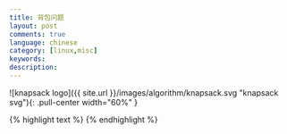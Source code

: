 ```yaml
---
title: 背包问题
layout: post
comments: true
language: chinese
category: [linux,misc]
keywords:
description:
---
```



<!-- more -->

![knapsack logo]({{ site.url }}/images/algorithm/knapsack.svg "knapsack svg"){: .pull-center width="60%" }


<!--
https://oi.men.ci/noip2006-budget/
树形 DP
Knapsack problem
https://en.wikipedia.org/wiki/Knapsack_problem#/media/File:Knapsack.svg

分治算法和动态规划都是将大问题拆解为小问题，前者针对同一个子问题可能会计算多次，而后者则会将中间结果记录下来。

## 01 背包问题

给定 `N` 种物品和一个容量为 `C` 的背包，其中物品 `i` 的重量是 `w[i]`，其对应的价值为 `v[i]` ；那么，如何选择装入背包的物品，使得装入背包中物品的总价值最大？

对于一个物品来说，只能是取或者不取，且只能取一次，这也就是 0-1 的含义。

https://zhuanlan.zhihu.com/p/30959069

如果以贪婪算法求解，很容易可以找出反例。

### 问题求解

我们将物品标记为 $(w[i], v[i])$ ，同时将子问题 $P(i, W)$ 定义为，在 $i$ 个物品中挑选总重量不超过 $W$ 的物品 (每种物品最多挑选一个)，使得总价值最大，此时的最优解为 $m(i, W)$ 。

现在考虑第 $i$ 个物品，那么无外乎两种可能，选或者不选。

* 选中，背包容量变小，对于 $i - 1$ 个物品来说，问题变为 $P(i - 1, W - w[i])$；
* 不选，背包容量不变，对于 $i - 1$ 个物品来说，问题变为 $P(i - 1, W)$。

而最优方案就是比较这两种方案，那个会更好，也即是选取两者的最大值。

$$m(i, W) = max{m(i - 1, W - w[i]) + v[i], m(i - 1, W)}$$

可以得到最终的公式为。

$$
m(i, W)=
\begin{cases}
0 & i = 0 \\
0 & W = 0 \\
m(i-1, W) & w_i > W \\
max\{m(i - 1, W - w_i) + v_i, m(i - 1, W)\} & otherwise
\end{cases}
$$

上述等式的第三行意味着，如果第 $i$ 个物品的重量大于背包的容量，那么这个物品是无法装入背包的，那么仍然保持前 $i - 1$ 的价值。

对于上述的公式，会申请 $(n + 1) \times (C + 1)$ 大小的数组，其中第 0 行以及第 0 列会初始化为 0 ；那么，算法可以表示为：

for i=0 to N
	m[i, 0] = 0
for j=1 to C
	m[0, j] = 0
for i = 1 to N
	for j = 1 to C
		if w[i] > j
			m[i][j] = m[i-1][j]
		else
			m[i][j] = max(m[i-1][j-w[i]] + v[i], m[i-1][j])
return m[N][C]

最后的值就是背包可容纳的最大价值。

### 示例

假设背包的容量为 11 ，当前总共有五个物品，其对应的质量以及价值分别为 `(1, 1)` `(2, 6)` `(5, 18)` `(6, 22)` `(7, 28)` ，可以根据递推方式得到如下的表格。

|     | 0   | 1   | 2   | 3   | 4   | 5   | 6   | 7   | 8   | 9   | 10  | 11  |
| --: | --: | --: | --: | --: | --: | --: | --: | --: | --: | --: | --: | --: |
| 0   | 0   | 0   | 0   | 0   | 0   | 0   | 0   | 0   | 0   | 0   | 0   | 0   |
| 1   | 0   | 1   | 1   | 1   | 1   | 1   | 1   | 1   | 1   | 1   | 1   | 1   |
| 2   | 0   | 1   | 6   | 7   | 7   | 7   | 7   | 7   | 7   | 7   | 7   | 7   |
| 3   | 0   | 1   | 6   | 7   | 7   | 18  | 19  | 24  | 25  | 25  | 25  | 25  |
| 4   | 0   | 1   | 6   | 7   | 7   | 18  | 22  | 24  | 28  | 29  | 29  | 40  |
| 5   | 0   | 1   | 6   | 7   | 7   | 18  | 22  | 24  | 28  | 29  | 29  | 40  |

也就是最大的值是 40 ，接着需要判断具体选取了那些物品。

从最后一列开始，也就是当容量最大时最后选取的是哪一个，显然，是使得容量增加到最大的那个值，也就是第 4 个；去除掉第四个的容量 6 ，应该查找容量为 5 时选取的物品，同理，应该是第 3 个。

所以，选择的是 3 和 4 。

### 代码实现

实现时通过一个二维数组计算，行 `i` 表示重量，列 `j` 表示容量，每个元素的值表示 `m[i][j]` 容量不超过 `j` 时的总价值最大值。

### 优化

以上方法的时间和空间复杂度均为 `O(NC)` ，时间复杂度已经不太好优化，但是空间复杂度可以优化到 `O(C)` ，但是未确定其原理，以及如何确定所选择的物品。

## 贪婪算法

以单位质量的价值作为衡量标准进行选取，很容易找出反例。

(20, 20) (30, 30) (40, 44) (50, 55) (60, 60)

其中容量为 100 ，如果按照上述的贪婪规则获取，那么应该是 40 50 ，总价值为 99；而实际最优为 20 30 50 ，价值为 105 。

https://blog.csdn.net/Jhno99/article/details/78555982












## 完全背包问题

仍然是上述的问题，但是不在限制某个物品添加的次数，可以是无限次。

Complete

给定 `n` 种物品和一个容量为 `C` 的背包，物品 `i` 的重量是 `w[i]`，其价值为 `v[i]` ；那么，如何选择装入背包的物品，使得装入背包中物品的总价值最大？

### 问题求解

将子问题 $P(i, W)$ 定义为，在 $i$ 个物品中挑选总重量不超过 $W$ 的物品 (不再限制每种物品挑选个数)，使得总价值最大，此时的最优值为 $m(i, W)$ 。

同样，对于第 $i$ 个物品来说，无外乎两种可能，选 $k$ 件或者不选。

* 选中，背包容量变小，对于 $i - 1$ 个物品来说，问题变为 $P(i - 1, W - k * w[i])$；
* 不选，背包容量不变，对于 $i - 1$ 个物品来说，问题变为 $P(i - 1, W)$。

而最优方案就是比较这两种方案，那个会更好，也即是选取两者的最大值。

$$m(i, W) = max{m(i - 1, W), m(i - 1, W - k * w[i]) + k * v[i]}$$

可以得到最终的公式为。

## 多重背包问题

对于某个物品的个数是有限制的，

Multiple

什么是P问题、NP问题和NPC问题
http://www.matrix67.com/blog/archives/105

### 时间复杂度

时间复杂度并非衡量一个程序解决某个问题需要花多少时间，而是当问题规模扩大后，程序需要的时间长度增长有多快。

* `O(1)` 不管数据量有多大，程序处理所消耗的时间始终固定，例如 HashMap；
* `O(n)` 消耗时间随着数据规模增加，例如 List ；
* `O(n^2)` 当数据扩大 2 倍时，时间会变慢 4 倍，例如冒泡、插入排序；
* `O(a^n)` 一般有些暴力穷举算法，消耗时间会成几何阶数上涨，有些也可能会是 `O(n!)` 阶乘级复杂度。

注意，不存在 `O(2*n^2)` 复杂度，前面的系数，不会影响到整个程序的时间增长；而 `O(n^3+n^2)` 与 `O(n^3)` 等价；而且 `O(n^100)` 小于 `O(1.01^n)` 的复杂度。

这里面基本可以分成两类：A) 类似 `O(1)` `O(log(n))` `O(n^a)` 等，称为多项式级的复杂度，因为它的规模 `n` 出现在底数的位置；B)  像 `O(a^n)` `O(n!)` 等，是非多项式级的，其复杂度对于计算机往往不能承受。

在解决一个问题时，选择算法通常都需要是多项式级的复杂度，非多项式级的复杂度需要的时间太多，往往会超时，除非是数据规模非常小。

所谓的 P (Polynomial) 类问题是指，一个问题可以找到一个能在多项式的时间里解决它的算法。大部分的比赛问题，基本都是 P 类问题。

注意，NP 问题并非指不是非 P 类问题，而是指可以在多项式的时间里验证一个解的问题。

假设猜测了某个问题的一个解，但是无法在多项式的时间内进行验证，所以这个解实际也没有意义。也就是说，我们不会指望一个连多项式地验证一个解都不行的问题存在一个解决它的多项式级的算法。

而所谓的 "NP问题"，实际上是在探讨 NP 问题与 P 类问题的关系。

显然，所有的 P 类问题都是 NP 问题，也就是说，能多项式地解决一个问题，必然能多项式地验证一个问题的解。关键是，人们想知道，是否所有的 NP 问题都是 P 类问题。

会按照分类进行解析
https://www.zybuluo.com/Yano/note/255436



Knuth-Morris-Pratt, KMP 是常用的字符串查找算法之一，以三个发明者命名。

而所谓的字符串查找，举例来说，有一个字符串 "BBC ABCDAB ABCDABCDABDE"，如果要知道，该字符串中是否包含字符串 "ABCDABD" ？

AG一个快速的代码搜索工具
https://github.com/ggreer/the_silver_searcher
http://jakeboxer.com/blog/2009/12/13/the-knuth-morris-pratt-algorithm-in-my-own-words/

valgrind --track-origins=yes --leak-check=full
cgroup内存限制
https://www.cnblogs.com/keithtt/p/7000095.html
https://man.openbsd.org/ohash_init.3

http://zlib.net/zlib_how.html
https://robotframework.org/robotframework/latest/RobotFrameworkUserGuide.html

https://zh4ui.net/post/2018-08-03-zlib-intro/





panic_on_oom
hung_task_panic
oom_adj

https://segmentfault.com/a/1190000012948613

uthash

压缩库
https://github.com/kobolabs/liblzma
http://zlib.net/zlib_how.html

FailPoint实现
https://github.com/freebsd/freebsd/blob/master/sys/sys/fail.h
https://github.com/freebsd/freebsd/blob/master/sys/kern/kern_fail.c
-->


{% highlight text %}
{% endhighlight %}
